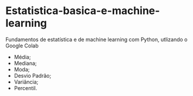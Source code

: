 # Estatistica-basica-e-machine-learning
Fundamentos de estatística e de machine learning com Python, utlizando o Google Colab
- Média;
- Mediana;
- Moda;
- Desvio Padrão;
- Variância;
- Percentil.
